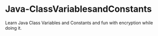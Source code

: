 # Java-ClassVariablesandConstants
Learn Java Class Variables and Constants and fun with encryption while doing it. 
